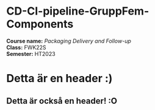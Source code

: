 # CD-CI-pipeline-GruppFem-Components

**Course name:** *Packaging Delivery and Follow-up*<br>
**Class:**  FWK22S<br>
**Semester:**  HT2023<br>

# Detta är en header :)



## Detta är också en header! :O
